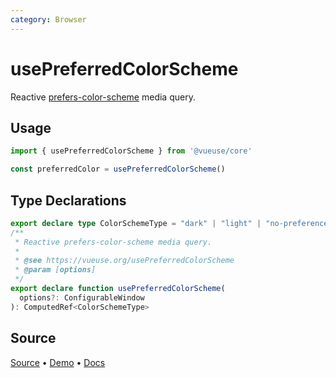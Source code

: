 ```yaml
---
category: Browser
---
```


# usePreferredColorScheme

Reactive [prefers-color-scheme](https://developer.mozilla.org/en-US/docs/Web/CSS/@media/prefers-color-scheme) media query.

## Usage

```js
import { usePreferredColorScheme } from '@vueuse/core'

const preferredColor = usePreferredColorScheme()
```


<!--FOOTER_STARTS-->
## Type Declarations

```typescript
export declare type ColorSchemeType = "dark" | "light" | "no-preference"
/**
 * Reactive prefers-color-scheme media query.
 *
 * @see https://vueuse.org/usePreferredColorScheme
 * @param [options]
 */
export declare function usePreferredColorScheme(
  options?: ConfigurableWindow
): ComputedRef<ColorSchemeType>
```

## Source

[Source](https://github.com/vueuse/vueuse/blob/main/packages/core/usePreferredColorScheme/index.ts) • [Demo](https://github.com/vueuse/vueuse/blob/main/packages/core/usePreferredColorScheme/demo.vue) • [Docs](https://github.com/vueuse/vueuse/blob/main/packages/core/usePreferredColorScheme/index.md)


<!--FOOTER_ENDS-->

